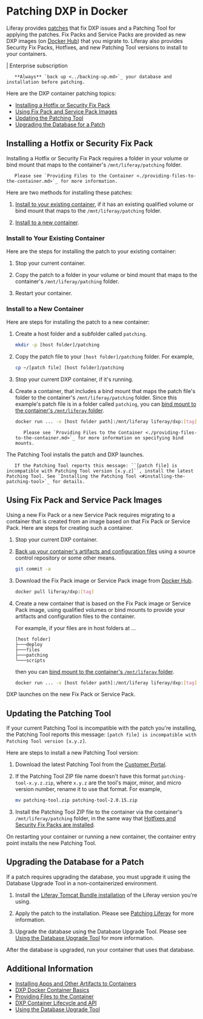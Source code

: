 # Patching DXP in Docker

Liferay provides [patches](../../maintaining-a-liferay-dxp-installation/patching-liferay/patching-liferay.md) that fix DXP issues and a Patching Tool for applying the patches. Fix Packs and Service Packs are provided as new DXP images (on [Docker Hub](https://hub.docker.com/r/liferay/dxp)) that you migrate to. Liferay also provides Security Fix Packs, Hotfixes, and new Patching Tool versions to install to your containers.

| Enterprise subscription

```important::
   **Always** `back up <../backing-up.md>`_ your database and installation before patching.
```

Here are the DXP container patching topics:

* [Installing a Hotfix or Security Fix Pack](#installing-a-hotfix-or-security-fix-pack)
* [Using Fix Pack and Service Pack Images](#using-fix-pack-and-service-pack-images)
* [Updating the Patching Tool](#updating-the-patching-tool)
* [Upgrading the Database for a Patch](#upgrading-the-database-for-a-patch)

## Installing a Hotfix or Security Fix Pack

Installing a Hotfix or Security Fix Pack requires a folder in your volume or bind mount that maps to the container's `/mnt/liferay/patching` folder.

```note::
   Please see `Providing Files to the Container <./providing-files-to-the-container.md>`_ for more information.
```

Here are two methods for installing these patches:

1. [Install to your existing container](#install-to-your-existing-container), if it has an existing qualified volume or bind mount that maps to the `/mnt/liferay/patching` folder.

1. [Install to a new container](#install-to-a-new-container).

### Install to Your Existing Container

Here are the steps for installing the patch to your existing container:

1. Stop your current container.

1. Copy the patch to a folder in your volume or bind mount that maps to the container's `/mnt/liferay/patching` folder.

1. Restart your container.

### Install to a New Container

Here are steps for installing the patch to a new container:

1. Create a host folder and a subfolder called `patching`.

    ```bash
    mkdir -p [host folder]/patching
    ```

1. Copy the patch file to your `[host folder]/patching` folder. For example,

   ```bash
   cp ~/[patch file] [host folder]/patching
   ```

1. Stop your current DXP container, if it's running.

1. Create a container, that includes a bind mount that maps the patch file's folder to the container's `/mnt/liferay/patching` folder. Since this example's patch file is in a folder called `patching`, you can [bind mount to the container's `/mnt/liferay` folder](./providing-files-to-the-container.md#bind-mounting-a-host-folder-to-mnt-liferay).

    ```bash
    docker run ... -v [host folder path]:/mnt/liferay liferay/dxp:[tag]
    ```

    ```note::
       Please see `Providing Files to the Container <./providing-files-to-the-container.md>`_ for more information on specifying bind mounts.
    ```

The Patching Tool installs the patch and DXP launches.

```important::
   If the Patching Tool reports this message: ``[patch file] is incompatible with Patching Tool version [x.y.z]``, install the latest Patching Tool. See `Installing the Patching Tool <#installing-the-patching-tool>`_ for details.
```

## Using Fix Pack and Service Pack Images

Using a new Fix Pack or a new Service Pack requires migrating to a container that is created from an image based on that Fix Pack or Service Pack. Here are steps for creating such a container.

1. Stop your current DXP container.

1. [Back up your container's artifacts and configuration files](../../maintaining-a-liferay-dxp-installation) using a source control repository or some other means.

    ```bash
    git commit -a
    ```

1. Download the Fix Pack image or Service Pack image from [Docker Hub](https://hub.docker.com/r/liferay/dxp).

    ```bash
    docker pull liferay/dxp:[tag]
    ```

1. Create a new container that is based on the Fix Pack image or Service Pack image, using qualified volumes or bind mounts to provide your artifacts and configuration files to the container.

    For example, if your files are in host folders at ...

    ```
    [host folder]
    ├───deploy
    ├───files
    ├───patching
    └───scripts
    ```

    then you can [bind mount to the container's `/mnt/liferay` folder](./providing-files-to-the-container.md#bind-mounting-a-host-folder-to-mnt-liferay).

    ```bash
    docker run ... -v [host folder path]:/mnt/liferay liferay/dxp:[tag]
    ```

DXP launches on the new Fix Pack or Service Pack.

## Updating the Patching Tool

If your current Patching Tool is incompatible with the patch you're installing, the Patching Tool reports this message: `[patch file] is incompatible with Patching Tool version [x.y.z]`.

Here are steps to install a new Patching Tool version:

1. Download the latest Patching Tool from the [Customer Portal](https://customer.liferay.com/downloads?p_p_id=com_liferay_osb_customer_downloads_display_web_DownloadsDisplayPortlet&_com_liferay_osb_customer_downloads_display_web_DownloadsDisplayPortlet_productAssetCategoryId=118191019&_com_liferay_osb_customer_downloads_display_web_DownloadsDisplayPortlet_fileTypeAssetCategoryId=118191066).

1. If the Patching Tool ZIP file name doesn't have this format `patching-tool-x.y.z.zip`, where `x.y.z` are the tool's major, minor, and micro version number, rename it to use that format. For example,

    ```bash
    mv patching-tool.zip patching-tool-2.0.15.zip
    ```

1. Install the Patching Tool ZIP file to the container via the container's `/mnt/liferay/patching` folder, in the same way that [Hotfixes and Security Fix Packs are installed](#installing-a-hotfix-or-security-fix-pack).

On restarting your container or running a new container, the container entry point installs the new Patching Tool.

## Upgrading the Database for a Patch

If a patch requires upgrading the database, you must upgrade it using the Database Upgrade Tool in a non-containerized environment.

1. Install the [Liferay Tomcat Bundle installation](../installing-a-liferay-tomcat-bundle.md) of the Liferay version you're using.

1. Apply the patch to the installation. Please see [Patching Liferay](../maintaining-a-liferay-dxp-installation/patching-liferay/patching-liferay.md) for more information.

1. Upgrade the database using the Database Upgrade Tool. Please see [Using the Database Upgrade Tool](../../upgrading-liferay-dxp/upgrade-basics/using-the-database-upgrade-tool.md) for more information.

After the database is upgraded, run your container that uses that database.

## Additional Information

* [Installing Apps and Other Artifacts to Containers](./installing-apps-and-other-artifacts-to-containers.md)
* [DXP Docker Container Basics](./dxp-docker-container-basics.md)
* [Providing Files to the Container](./providing-files-to-the-container.md)
* [DXP Container Lifecycle and API](./dxp-container-lifecycle-and-api.md)
* [Using the Database Upgrade Tool](../../upgrading-liferay/upgrade-basics/using-the-database-upgrade-tool.md)